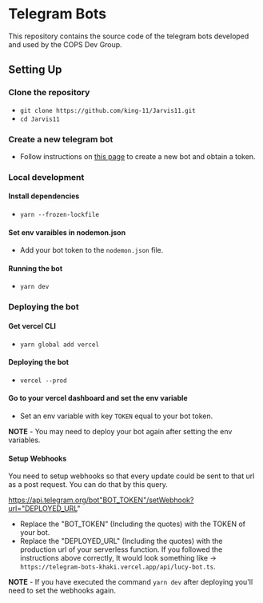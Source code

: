 # Telegram Bots
This repository contains the source code of the telegram bots developed and used by the COPS Dev Group.


## Setting Up

### Clone the repository
- `git clone https://github.com/king-11/Jarvis11.git`
- `cd Jarvis11`

### Create a new telegram bot
- Follow instructions on [this page](https://core.telegram.org/bots) to create a
new bot and obtain a token.

### Local development

#### Install dependencies
- `yarn --frozen-lockfile`

#### Set env varaibles in nodemon.json
- Add your bot token to the `nodemon.json` file.

#### Running the bot
- `yarn dev`

### Deploying the bot

#### Get vercel CLI
- `yarn global add vercel`

#### Deploying the bot
- `vercel --prod`

#### Go to your vercel dashboard and set the env variable
- Set an env variable with key `TOKEN` equal to your bot token.

**NOTE** - You may need to deploy your bot again after setting the env variables.

#### Setup Webhooks
You need to setup webhooks so that every update could be sent to that url as a post request. You can do that by this query.

https://api.telegram.org/bot"BOT_TOKEN"/setWebhook?url="DEPLOYED_URL"

- Replace the "BOT_TOKEN" (Including the quotes) with the TOKEN of your bot.
- Replace the "DEPLOYED_URL" (Including the quotes) with the production url of your serverless function. If you followed the instructions above correctly, It would look something like -> `https://telegram-bots-khaki.vercel.app/api/lucy-bot.ts`.

**NOTE** - If you have executed the command `yarn dev` after deploying you'll need to set the webhooks again.
